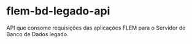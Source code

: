 # flem-bd-legado-api
API que consome requisições das aplicações FLEM para o Servidor de Banco de Dados legado.
